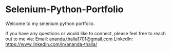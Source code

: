 # Selenium-Python-Portfolio
Welcome to my selenium python portfolio.

If you have any questions or would like to connect, please feel free to reach out to me via:
Email: ananda.thalia1701@gmail.com
LinkedIn: https://www.linkedin.com/in/ananda-thalia/
